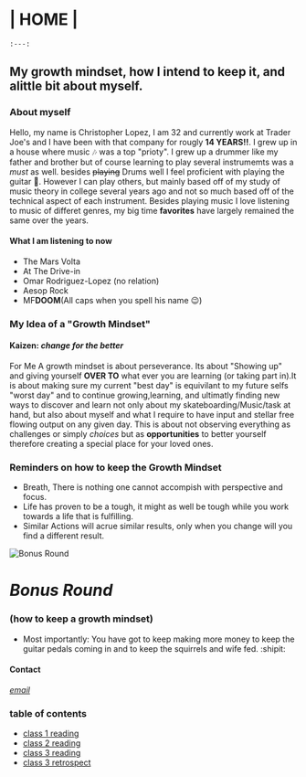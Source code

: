 # | HOME |
    :---:
## My growth mindset, how I intend to keep it, and alittle bit about myself.

### About myself 
Hello, my name is Christopher Lopez, I am 32 and currently work at Trader Joe's and I have been with that company for rougly **14 YEARS!!**.
I grew up in a house where music 🎶 was a top "prioty". I grew up a drummer like my father and brother but of course learning to play several instrumemts was a *must* as well. besides ~~playing~~ Drums well I feel proficient with playing the guitar 🎸. However I can play others, but mainly based off of my study of music theory in college several years ago and not so much based off of the technical aspect of each instrument. Besides playing music I love listening to music of differet genres, my big time **favorites** have largely remained the same over the years. 
        
#### What I am listening to now
- The Mars Volta 
- At The Drive-in
- Omar Rodriguez-Lopez (no relation)
- Aesop Rock
- MF**DOOM**(All caps when you spell his name 😉)

### My Idea of a "Growth Mindset"

#### Kaizen: *change for the better*
For Me A growth mindset is about perseverance. Its about "Showing up" and giving yourself **OVER TO** what ever you are learning (or taking part in).It is about making sure my current "best day" is equivilant to my future selfs "worst day"  and to continue growing,learning, and ultimatly finding new ways to discover and learn not only about my skateboarding/Music/task at hand, but also about myself and what I require to have input and stellar free flowing output on any given day. This is about not observing everything as challenges or simply *choices* but as **opportunities** to better yourself therefore creating a special place for your loved ones.
                                              
### Reminders on how to keep the Growth Mindset

- Breath, There is nothing one cannot accompish with perspective and focus.
- Life has proven to be a tough, it might as well be tough while you work towards a life that is fulfilling.
- Similar Actions will acrue similar results, only when you change will you find a different result.

![Bonus Round](https://user-images.githubusercontent.com/99520664/165210146-6e5b5c21-6cff-448b-8510-1b95fe7f7cf5.jpeg)

# *Bonus Round* 
### (how to keep a growth mindset)

- Most importantly: You have got to keep making more money to keep the guitar pedals coming in and to keep the squirrels and wife fed. :shipit:

#### Contact
[*email*](mailto:chris_lopez@mailfence.com)

### table of contents 

 - [class 1 reading](class1reading.md)
 - [class 2 reading](class2.md) 
 - [class 3 reading](class3.md)
 - [class 3 retrospect](class3-retro.md)
